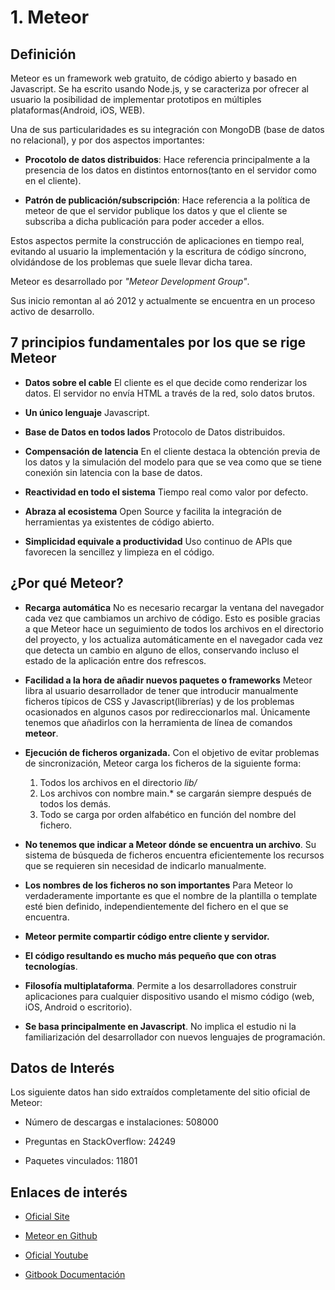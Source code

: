# 1. Meteor

## Definición
Meteor es un framework web gratuito, de código abierto y basado en Javascript. Se ha escrito usando Node.js, y se caracteriza por ofrecer al usuario la posibilidad de implementar prototipos en múltiples plataformas(Android, iOS, WEB).

Una de sus particularidades es su integración con MongoDB (base de datos no relacional), y por dos aspectos importantes:

- **Procotolo de datos distribuidos**: Hace referencia principalmente a la presencia de los datos en distintos entornos(tanto en el servidor como en el cliente).

- **Patrón de publicación/subscripción**: Hace referencia a la política de meteor de que el servidor publique los datos y que el cliente se subscriba a dicha publicación para poder acceder a ellos.

Estos aspectos permite la construcción de aplicaciones en tiempo real, evitando al usuario la implementación y la escritura de código síncrono, olvidándose de los problemas que suele llevar dicha tarea.

Meteor es desarrollado por *"Meteor Development Group"*.

Sus inicio remontan al aó 2012 y actualmente se encuentra en un proceso activo de desarrollo.

## 7 principios fundamentales por los que se rige Meteor

- **Datos sobre el cable**
El cliente es el que decide como renderizar los datos. El servidor no envía HTML a través de la red, solo datos brutos.

- **Un único lenguaje**
Javascript.

- **Base de Datos en todos lados**
Protocolo de Datos distribuidos.

- **Compensación de latencia**
En el cliente destaca la obtención previa de los datos y la simulación del modelo para que se vea como que se tiene conexión sin latencia con la base de datos.

- **Reactividad en todo el sistema**
Tiempo real como valor por defecto.

- **Abraza al ecosistema**
Open Source y facilita la integración de herramientas ya existentes de código abierto.

- **Simplicidad equivale a productividad**
Uso continuo de APIs que favorecen la sencillez y limpieza en el código.

## ¿Por qué Meteor?

- **Recarga automática**
No es necesario recargar la ventana del navegador cada vez que cambiamos un archivo de código.
Esto es posible gracias a que Meteor hace un seguimiento de todos los archivos en el directorio del proyecto, y los actualiza automáticamente en el navegador cada vez que detecta un cambio en alguno de ellos, conservando incluso el estado de la aplicación entre dos refrescos.

- **Facilidad a la hora de añadir nuevos paquetes o frameworks**
Meteor libra al usuario desarrollador de tener que introducir manualmente ficheros típicos de CSS y Javascript(librerías) y de los problemas ocasionados en algunos casos por redireccionarlos mal. Únicamente tenemos que añadirlos con la herramienta de línea de comandos **meteor**.

- **Ejecución de ficheros organizada.**
Con el objetivo de evitar problemas de sincronización, Meteor carga los ficheros de la siguiente forma:
    1.  Todos los archivos en el directorio *lib/*
    2.  Los archivos con nombre main.* se cargarán siempre después de todos los demás.
    3.  Todo se carga por orden alfabético en función del nombre del fichero.

- **No tenemos que indicar a Meteor dónde se encuentra un archivo**.
Su sistema de búsqueda de ficheros encuentra eficientemente los recursos que se requieren sin necesidad de indicarlo manualmente.

- **Los nombres de los ficheros no son importantes**
Para Meteor lo verdaderamente importante es que el nombre de la plantilla o template esté bien definido, independientemente del fichero en el que se encuentra.

- **Meteor permite compartir código entre cliente y servidor.**

- **El código resultando es mucho más pequeño que con otras tecnologías**.

- **Filosofía multiplataforma**. Permite a los desarrolladores construir aplicaciones para cualquier dispositivo usando el mismo código (web, iOS, Android o escritorio).

- **Se basa principalmente en Javascript**. No implica el estudio ni la familiarización del desarrollador con nuevos lenguajes de programación.

## Datos de Interés

Los siguiente datos han sido extraídos completamente del sitio oficial de Meteor:

- Número de descargas e instalaciones: 508000

- Preguntas en StackOverflow: 24249

- Paquetes vinculados: 11801

## Enlaces de interés

- [Oficial Site](https://www.meteor.com/)

- [Meteor en Github](https://github.com/meteor/meteor)

- [Oficial Youtube](https://www.youtube.com/user/MeteorVideos)

- [Gitbook Documentación](https://gotrecillo.gitbooks.io/meteordocumentation/content/)

